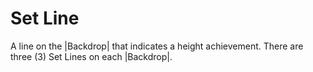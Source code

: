 # Set Line

A line on the |Backdrop| that indicates a height achievement. There are three
(3) Set Lines on each |Backdrop|.
